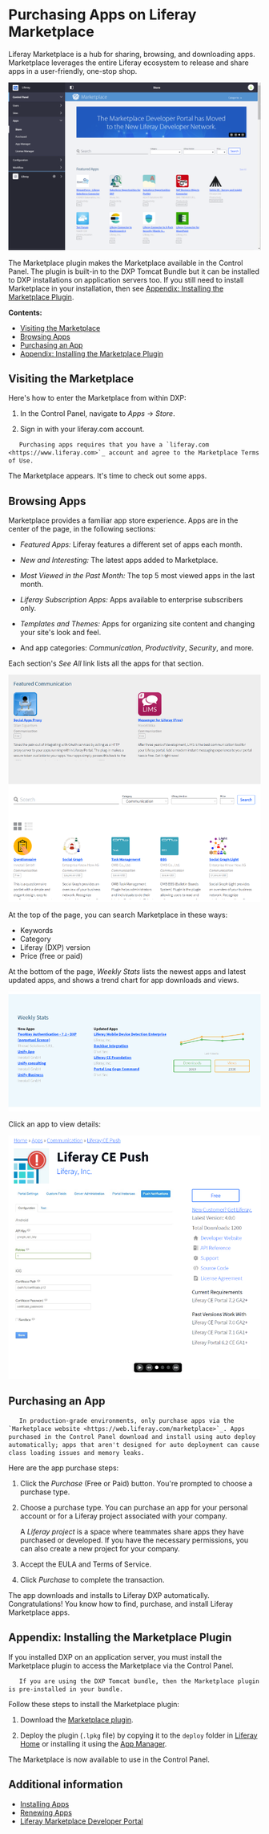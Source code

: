 # Purchasing Apps on Liferay Marketplace

Liferay Marketplace is a hub for sharing, browsing, and downloading apps. Marketplace leverages the entire Liferay ecosystem to release and share apps in a user-friendly, one-stop shop.

![The Liferay Marketplace home page highlights new apps, lists apps by categories, and has search.](./purchasing-apps-on-liferay-marketplace/images/01.png)

The Marketplace plugin makes the Marketplace available in the Control Panel. The plugin is built-in to the DXP Tomcat Bundle but it can be installed to DXP installations on application servers too. If you still need to install Marketplace in your installation, then see [Appendix: Installing the Marketplace Plugin](#appendix-installing-the-marketplace-plugin).

**Contents:**

* [Visiting the Marketplace](#visiting-the-marketplace)
* [Browsing Apps](#browsing-apps)
* [Purchasing an App](#purchasing-an-app)
* [Appendix: Installing the Marketplace Plugin](#appendix-installing-the-marketplace-plugin)

## Visiting the Marketplace

Here's how to enter the Marketplace from within DXP:

1. In the Control Panel, navigate to _Apps_ &rarr; _Store_.

1. Sign in with your liferay.com account.

``` important::
   Purchasing apps requires that you have a `liferay.com <https://www.liferay.com>`_ account and agree to the Marketplace Terms of Use.
```

The Marketplace appears. It's time to check out some apps.

## Browsing Apps

Marketplace provides a familiar app store experience. Apps are in the center of the page, in the following sections:

* _Featured Apps:_ Liferay features a different set of apps each month.

* _New and Interesting:_ The latest apps added to Marketplace.

* _Most Viewed in the Past Month:_ The top 5 most viewed apps in the last month.

* _Liferay Subscription Apps:_ Apps available to enterprise subscribers only.

* _Templates and Themes:_ Apps for organizing site content and changing your site's look and feel.

* And app categories: _Communication_, _Productivity_, _Security_, and more.

Each section's _See All_ link lists all the apps for that section.

![Each app category page, such as the Communication app page, lists the apps published to that category.](./purchasing-apps-on-liferay-marketplace/images/02.png)

At the top of the page, you can search Marketplace in these ways:

* Keywords
* Category
* Liferay (DXP) version
* Price (free or paid)

At the bottom of the page, _Weekly Stats_ lists the newest apps and latest updated apps, and shows a trend chart for app downloads and views.

![Weekly stats shows lists new apps, app updates, and Marketplace activity trends.](./purchasing-apps-on-liferay-marketplace/images/03.png)

Click an app to view details:

![Click an app to see screenshots and app details.](./purchasing-apps-on-liferay-marketplace/images/04.png)

## Purchasing an App

```warning::
   In production-grade environments, only purchase apps via the `Marketplace website <https://web.liferay.com/marketplace>`_. Apps purchased in the Control Panel download and install using auto deploy automatically; apps that aren't designed for auto deployment can cause class loading issues and memory leaks.
```

Here are the app purchase steps:

1. Click the _Purchase_ (Free or Paid) button. You're prompted to choose a purchase type.

1. Choose a purchase type. You can purchase an app for your personal account or for a Liferay project associated with your company.

    A _Liferay project_ is a space where teammates share apps they have purchased or developed. If you have the necessary permissions, you can also create a new project for your company.

1. Accept the EULA and Terms of Service.

1. Click _Purchase_ to complete the transaction.

The app downloads and installs to Liferay DXP automatically. Congratulations! You know how to find, purchase, and install Liferay Marketplace apps.

## Appendix: Installing the Marketplace Plugin

If you installed DXP on an application server, you must install the Marketplace plugin to access the Marketplace via the Control Panel.

``` note::
   If you are using the DXP Tomcat bundle, then the Marketplace plugin is pre-installed in your bundle.
```

Follow these steps to install the Marketplace plugin:

1. Download the [Marketplace plugin](https://www.liferay.com/marketplace/download).

2. Deploy the plugin (`.lpkg` file) by copying it to the `deploy` folder in [Liferay Home](../../../installation-and-upgrades/reference/liferay-home.md) or installing it using the [App Manager](../managing-apps/using-the-app-manager.md).

The Marketplace is now available to use in the Control Panel.

## Additional information

* [Installing Apps](../installing-apps/installing-apps.md)
* [Renewing Apps](../managing-apps/renewing-apps.md)
* [Liferay Marketplace Developer Portal](https://marketplace.liferay.dev/)